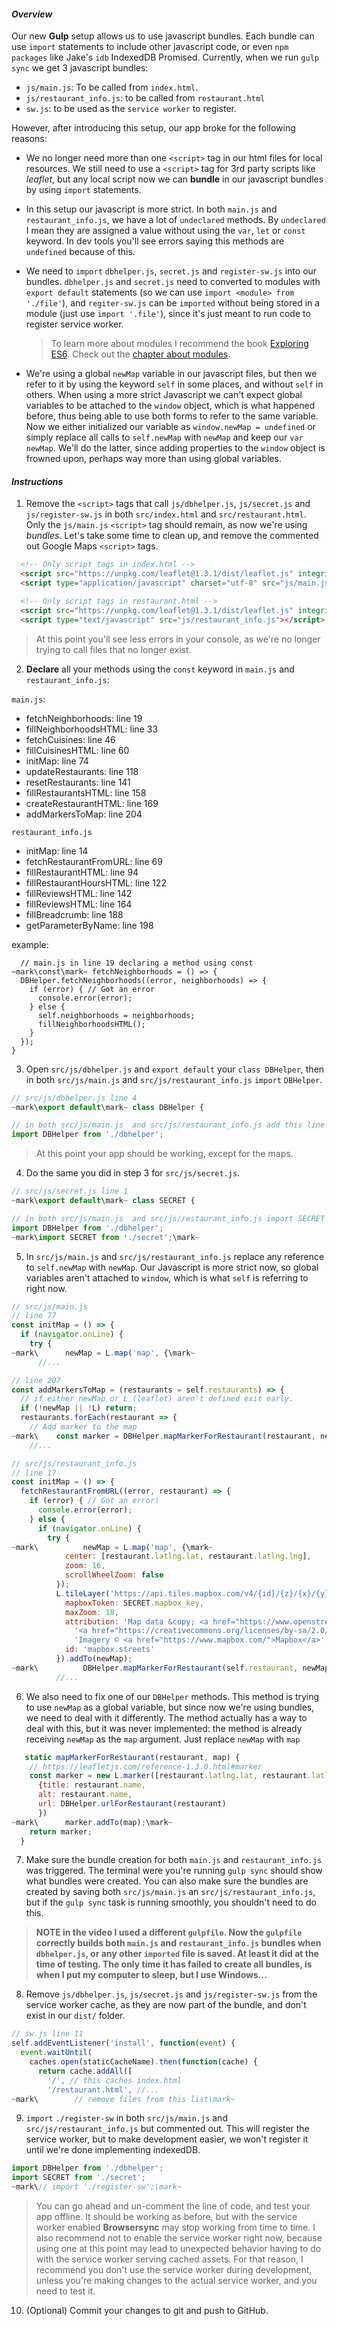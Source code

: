 #### _Overview_

Our new **Gulp** setup allows us to use javascript bundles. Each bundle can use `import` statements to include other javascript code, or even `npm packages` like Jake's `idb` IndexedDB Promised. Currently, when we run `gulp sync` we get 3 javascript bundles:

* `js/main.js`: To be called from `index.html`.
* `js/restaurant_info.js`: to be called from `restaurant.html`
* `sw.js`: to be used as the `service worker` to register.

However, after introducing this setup, our app broke for the following reasons:

* We no longer need more than one `<script>` tag in our html files for local resources. We still need to use a `<script>` tag for 3rd party scripts like *leaflet*, but any local script now we can **bundle** in our javascript bundles by using `import` statements.

* In this setup our javascript is more strict. In both `main.js` and `restaurant_info.js`, we have a lot of `undeclared` methods. By `undeclared` I mean they are assigned a value without using the `var`, `let` or `const` keyword. In dev tools you'll see errors saying this methods are `undefined` because of this.

* We need to `import` `dbhelper.js`, `secret.js` and `register-sw.js` into our bundles. `dbhelper.js` and `secret.js` need to converted to modules with `export default` statements (so we can use `import <module> from './file'`), and `regiter-sw.js` can be `imported` without being stored in a module (just use `import '.file'`), since it's just meant to run code to register service worker.
  > To learn more about modules I recommend the book [Exploring ES6](http://exploringjs.com/es6/index.html). Check out the [chapter about modules](http://exploringjs.com/es6/ch_modules.html#sec_modules-in-javascript).

* We're using a global `newMap` variable in our javascript files, but then we refer to it by using the keyword `self` in some places, and without `self` in others. When using a more strict Javascript we can't expect global variables to be attached to the `window` object, which is what happened before, thus being able to use both forms to refer to the same variable. Now we either initialized our variable as `window.newMap = undefined` or simply replace all calls to `self.newMap` with `newMap` and keep our `var newMap`. We'll do the latter, since adding properties to the `window` object is frowned upon, perhaps way more than using global variables.


#### _Instructions_

1. Remove the `<script>` tags that call `js/dbhelper.js`, `js/secret.js` and `js/register-sw.js` in both `src/index.html` and `src/restaurant.html`. Only the `js/main.js` `<script>` tag should remain, as now we're using *bundles*. Let's take some time to clean up, and remove the commented out Google Maps `<script>` tags.

```html
  <!-- Only script tags in index.html -->
  <script src="https://unpkg.com/leaflet@1.3.1/dist/leaflet.js" integrity="sha512-/Nsx9X4HebavoBvEBuyp3I7od5tA0UzAxs+j83KgC8PU0kgB4XiK4Lfe4y4cgBtaRJQEIFCW+oC506aPT2L1zw==" crossorigin=""></script>
  <script type="application/javascript" charset="utf-8" src="js/main.js"></script>
```

```html
  <!-- Only script tags in restaurant.html -->
  <script src="https://unpkg.com/leaflet@1.3.1/dist/leaflet.js" integrity="sha512-/Nsx9X4HebavoBvEBuyp3I7od5tA0UzAxs+j83KgC8PU0kgB4XiK4Lfe4y4cgBtaRJQEIFCW+oC506aPT2L1zw==" crossorigin=""></script>
  <script type="text/javascript" src="js/restaurant_info.js"></script>
```
> At this point you'll see less errors in your console, as we're no longer trying to call files that no longer exist.

2. **Declare** all your methods using the `const` keyword in `main.js` and `restaurant_info.js`:

  `main.js`:

  * fetchNeighborhoods: line 19
  * fillNeighborhoodsHTML: line 33
  * fetchCuisines: line 46
  * fillCuisinesHTML: line 60
  * initMap: line 74
  * updateRestaurants: line 118
  * resetRestaurants: line 141
  * fillRestaurantsHTML: line 158
  * createRestaurantHTML: line 169
  * addMarkersToMap: line 204

  `restaurant_info.js`

  * initMap: line 14
  * fetchRestaurantFromURL: line 69
  * fillRestaurantHTML: line 94
  * fillRestaurantHoursHTML: line 122
  * fillReviewsHTML: line 142
  * fillReviewsHTML: line 164
  * fillBreadcrumb: line 188
  * getParameterByName: line 198
  
  example:

```
  // main.js in line 19 declaring a method using const
~mark\const\mark~ fetchNeighborhoods = () => {
  DBHelper.fetchNeighborhoods((error, neighborhoods) => {
    if (error) { // Got an error
      console.error(error);
    } else {
      self.neighborhoods = neighborhoods;
      fillNeighborhoodsHTML();
    }
  });
}
```

3. Open `src/js/dbhelper.js` and `export default` your `class DBHelper`, then in both `src/js/main.js` and `src/js/restaurant_info.js` `import` `DBHelper`.
```javascript
// src/js/dbhelper.js line 4
~mark\export default\mark~ class DBHelper {
```

```javascript
// in both src/js/main.js  and src/js/restaurant_info.js add this line at the top
import DBHelper from './dbhelper';
```
> At this point your app should be working, except for the maps.

4. Do the same you did in step 3 for `src/js/secret.js`.
```javascript
// src/js/secret.js line 1
~mark\export default\mark~ class SECRET {
```

```javascript
// in both src/js/main.js  and src/js/restaurant_info.js import SECRET at the top
import DBHelper from './dbhelper';
~mark\import SECRET from './secret';\mark~
```

5. In `src/js/main.js` and `src/js/restaurant_info.js` replace any reference to `self.newMap` with `newMap`. Our Javascript is more strict now, so global variables aren't attached to `window`, which is what `self` is referring to right now.

```javascript
// src/js/main.js
// line 77
const initMap = () => {
  if (navigator.onLine) {
    try {
~mark\      newMap = L.map('map', {\mark~
      //...

// line 207
const addMarkersToMap = (restaurants = self.restaurants) => {
  // if either newMap or L (leaflet) aren't defined exit early.
  if (!newMap || !L) return;
  restaurants.forEach(restaurant => {
    // Add marker to the map
~mark\    const marker = DBHelper.mapMarkerForRestaurant(restaurant, newMap);\mark~
    //...

```

```javascript
// src/js/restaurant_info.js
// line 17
const initMap = () => {
  fetchRestaurantFromURL((error, restaurant) => {
    if (error) { // Got an error!
      console.error(error);
    } else {      
      if (navigator.onLine) {
        try {
~mark\          newMap = L.map('map', {\mark~
            center: [restaurant.latlng.lat, restaurant.latlng.lng],
            zoom: 16,
            scrollWheelZoom: false
          });
          L.tileLayer('https://api.tiles.mapbox.com/v4/{id}/{z}/{x}/{y}.jpg70?access_token={mapboxToken}', {
            mapboxToken: SECRET.mapbox_key,
            maxZoom: 18,
            attribution: 'Map data &copy; <a href="https://www.openstreetmap.org/">OpenStreetMap</a> contributors, ' +
              '<a href="https://creativecommons.org/licenses/by-sa/2.0/">CC-BY-SA</a>, ' +
              'Imagery © <a href="https://www.mapbox.com/">Mapbox</a>',
            id: 'mapbox.streets'    
          }).addTo(newMap);
~mark\          DBHelper.mapMarkerForRestaurant(self.restaurant, newMap);\mark~
          //...
```

6. We also need to fix one of our `DBHelper` methods. This method is trying to use `newMap` as a global variable, but since now we're using bundles, we need to deal with it differently. The method actually has a way to deal with this, but it was never implemented: the method is already receiving `newMap` as the `map` argument. Just replace `newMap` with `map`

```javascript
   static mapMarkerForRestaurant(restaurant, map) {
    // https://leafletjs.com/reference-1.3.0.html#marker  
    const marker = new L.marker([restaurant.latlng.lat, restaurant.latlng.lng],
      {title: restaurant.name,
      alt: restaurant.name,
      url: DBHelper.urlForRestaurant(restaurant)
      })
~mark\      marker.addTo(map);\mark~
    return marker;
  } 
```

7. Make sure the bundle creation for both `main.js` and `restaurant_info.js` was triggered. The terminal were you're running `gulp sync` should show what bundles  were created. You can also make sure the bundles are created by saving both `src/js/main.js` an `src/js/restaurant_info.js`, but if the `gulp sync` task is running smoothly, you shouldn't need to do this.
> **NOTE in the video I used a different `gulpfile`. Now the `gulpfile` correctly builds both `main.js` and `restaurant_info.js` bundles when `dbhelper.js`, or any other `imported` file is saved. At least it did at the time of testing. The only time it has failed to create all bundles, is when I put my computer to sleep, but I use Windows...**

8. Remove `js/dbhelper.js`, `js/secret.js` and `js/register-sw.js` from the service worker cache, as they are now part of the bundle, and don't exist in our `dist/` folder.
```javascript
// sw.js line 11
self.addEventListener('install', function(event) {
  event.waitUntil(
    caches.open(staticCacheName).then(function(cache) {
      return cache.addAll([
        '/', // this caches index.html
        '/restaurant.html', //...
~mark\        // remove files from this list\mark~
```

9. `import` `./register-sw` in both `src/js/main.js` and `src/js/restaurant_info.js` but commented out. This will register the service worker, but to make development easier, we won't register it until we're done implementing indexedDB.
```javascript
import DBHelper from './dbhelper';
import SECRET from './secret';
~mark\// import './register-sw';\mark~
```

> You can go ahead and un-comment the line of code, and test your app offline. It should be working as before, but with the service worker enabled **Browsersync** may stop working from time to time. I also recommend not to enable the service worker right now, because using one at this point may lead to unexpected behavior having to do with the service worker serving cached assets. For that reason, I recommend you don't use the service worker during development, unless you're making changes to the actual service worker, and you need to test it.

10. (Optional) Commit your changes to git and push to GitHub.
